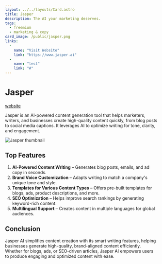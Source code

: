 ```yaml
---
layout: ../../layouts/Card.astro
title: Jasper
description: The AI your marketing deserves.
tags:
  - freemium
  - marketing & copy
card_image: /public/jasper.png
links:
  -
    name: "Visit Website"
    link: "https://www.jasper.ai"
  -
    name: "test"
    link: "#"
---
```


# Jasper

<a href="https://www.jasper.ai" class="inline-block text-white bg-primary-700 hover:bg-primary-800 focus:ring-4 focus:outline-none focus:ring-primary-300 font-medium rounded-lg text-sm px-4 py-2 text-center dark:bg-primary-600 dark:hover:bg-primary-700 dark:focus:ring-primary-800 mb-4">website</a>

Jasper is an AI-powered content generation tool that helps marketers, writers, and businesses create high-quality content quickly, from blog posts to social media captions. It leverages AI to optimize writing for tone, clarity, and engagement.

![Jasper thumbnail](/public/jasper.png)

## Top Features

1. **AI-Powered Content Writing** – Generates blog posts, emails, and ad copy in seconds.
2. **Brand Voice Customization** – Adapts writing to match a company's unique tone and style.
3. **Templates for Various Content Types** – Offers pre-built templates for blogs, ads, product descriptions, and more.
4. **SEO Optimization** – Helps improve search rankings by generating keyword-rich content.
5. **Multilingual Support** – Creates content in multiple languages for global audiences.

## Conclusion

Jasper AI simplifies content creation with its smart writing features, helping businesses generate high-quality, brand-aligned content efficiently. Whether for blogs, ads, or SEO-driven articles, Jasper AI empowers users to produce engaging and optimized content with ease.
